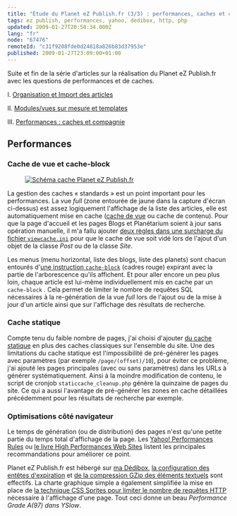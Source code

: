 ```yaml
---
title: "Étude du Planet eZ Publish.fr (3/3) : performances, caches et compagnie"
tags: ez publish, performances, yahoo, dedibox, http, php
updated: 2009-01-27T20:58:34.000Z
lang: "fr"
node: "67476"
remoteId: "c31f9208fde0d24818a826b83d37953e"
published: 2009-01-27T23:09:00+01:00
---
```


Suite et fin de la série d'articles sur la réalisation du Planet eZ Publish.fr avec les questions de performances et de caches.


I. [Organisation et Import des articles](/post/etude-du-planet-ez-publish-fr-1-3-organisation-et-import-des-articles)

II. [Modules/vues sur mesure et templates](/post/etude-du-planet-ez-publish-fr-2-3-modules-vues-et-templates)

III. [Performances : caches et compagnie](/post/etude-du-planet-ez-publish-fr-3-3-performances-caches-et-compagnie)


## Performances


### Cache de vue et cache-block

<figure class="object-center"><a href="/images/schema-cache-planet-ez-publish-fr.png"><img src="/images/660x/schema-cache-planet-ez-publish-fr.png" alt="Schéma cache Planet eZ Publish.fr">
</a></figure>


La gestion des caches «&nbsp;standards&nbsp;» est un point important pour les
performances. La vue *full* (zone entourée de jaune dans la capture d'écran
ci-dessus) est assez logiquement l'affichage de la liste des articles, elle est
automatiquement mise en cache ([cache de
vue](http://ez.no/doc/ez_publish/technical_manual/4_0/features/view_caching) ou
cache de contenu). Pour que la page d'accueil et les pages Blogs et Planétarium
soient à jour sans opération manuelle, il m'a fallu ajouter [deux règles dans
une surcharge du fichier
<code>viewcache.ini</code>](https://github.com/dpobel/planet-ezpublish.fr/blob/master/legacy/settings/override/viewcache.ini.append.php)
pour que le cache de vue soit vidé lors de l'ajout d'un objet de la classe
*Post* ou de la classe *Site*.


Les menus (menu horizontal, liste des blogs, liste des planets) sont chacun
entourés d'[une instruction
<code>cache-block</code>](http://ez.no/doc/ez_publish/technical_manual/4_0/reference/template_functions/miscellaneous/cache_block)
(cadres rouge) expirant avec la partie de l'arborescence qu'ils affichent. Et
pour aller encore un peu plus loin, chaque article est lui-même individuellement
mis en cache par un <code>cache-block</code> . Cela permet de limiter le nombre
de requêtes SQL nécessaires à la re-génération de la vue *full* lors de l'ajout
ou de la mise à jour d'un article ainsi que sur l'affichage des résultats de
recherche.


### Cache statique


Compte tenu du faible nombre de pages, j'ai choisi d'ajouter [du cache
statique](http://ez.no/developer/articles/ez_publish_performance_optimization_part_3_of_3_practical_cache_and_template_solutions/static_cache)
en plus des caches classiques sur l'ensemble du site. Une des limitations du cache statique est l'impossibilité de pré-générer les
pages avec paramètres (par exemple <code>/page/(offset)/10</code>), pour éviter
ce problème, j'ai ajouté les pages principales (avec ou sans paramètres) dans
les URLs à générer systématiquement. Ainsi à la moindre modification de contenu,
le script de cronjob <code>staticcache_cleanup.php</code> génère la quinzaine de
pages du site. Ce qui a aussi l'avantage de pré-générer les zones en cache
détaillées précédemment pour les résultats de recherche par exemple.


### Optimisations côté navigateur

Le temps de génération (ou de distribution) des pages n'est qu'une petite partie
du temps total d'affichage de la page. Les [Yahoo! Performances
Rules](http://developer.yahoo.com/performance/rules.html) ou [le livre High
Performances Web Sites](/post/livre-high-performances-web-sites) listent les
principales recommandations pour améliorer ce point.


Planet eZ Publish.fr est hébergé sur [ma Dédibox](/post/ez-publish-sur-dedibox),
[la configuration des entêtes
d'expiration](/post/optimiser-son-site-sous-ubuntu-configurer-l-en-tete-expires)
et [de la compression GZip des éléments
textuels](/post/optimiser-son-site-sous-ubuntu-et-ailleurs-compresser-avec-gzip)
sont effectifs. La charte graphique simple a également simplifiée la mise en
place de [la technique CSS Sprites pour limiter le nombre de requêtes
HTTP](/post/optimiser-son-site-limiter-le-nombre-de-requetes-http) nécessaire à
l'affichage d'une page. Tout ceci donne un beau *Performance Grade A(97) dans
YSlow*.

